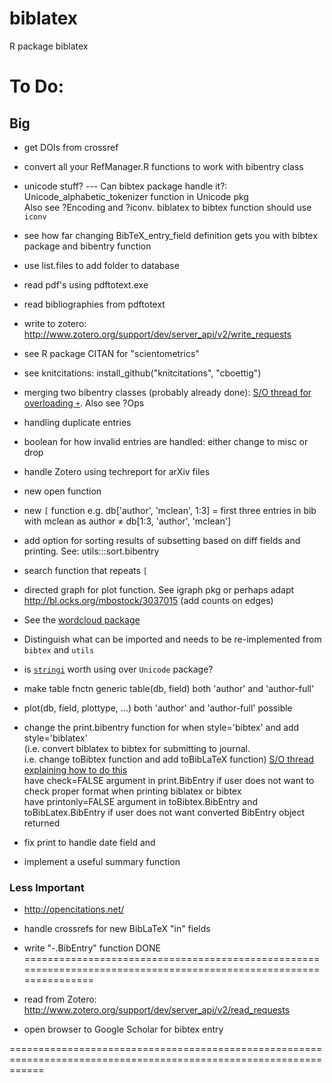 biblatex
========

R package biblatex

To Do:
==================================================================================================================
Big
-------------------
* get DOIs from crossref
* convert all your RefManager.R functions to work with bibentry class
* unicode stuff? --- Can bibtex package handle it?: Unicode_alphabetic_tokenizer function in Unicode pkg  
  Also see ?Encoding and ?iconv.  biblatex to bibtex function should use `iconv`
* see how far changing BibTeX_entry_field definition gets you with bibtex package and bibentry function
* use list.files to add folder to database
* read pdf's using pdftotext.exe
* read bibliographies from pdftotext
* write to zotero: http://www.zotero.org/support/dev/server_api/v2/write_requests
* see R package CITAN for "scientometrics"
* see knitcitations: install_github("knitcitations", "cboettig")         
* merging two bibentry classes (probably already done): [S/O thread for overloading `+`](http://stackoverflow.com/questions/8022979/operator-overloading-and-class-definition-in-r-use-a-different-base-field-corpu). Also see ?Ops
* handling duplicate entries
* boolean for how invalid entries are handled: either change to misc or drop
* handle Zotero using techreport for arXiv files
* new open function
* new `[` function e.g. db['author', 'mclean', 1:3] = first three entries in bib with mclean as author $\neq$ db[1:3, 'author', 'mclean']
* add option for sorting results of subsetting based on diff fields and printing. See: utils:::sort.bibentry
* search function that repeats `[`
* directed graph for plot function. See igraph pkg or perhaps adapt http://bl.ocks.org/mbostock/3037015 (add counts on edges)
* See the [wordcloud package](http://blog.fellstat.com/?cat=11)
* Distinguish what can be imported and needs to be re-implemented from `bibtex` and `utils`
* is [`stringi`](http://docs.rexamine.com/R-man/stringi/stringi-encoding.html) worth using over `Unicode` package?
* make table fnctn generic  table(db, field)  both 'author' and 'author-full'    
* plot(db, field, plottype, ...)  both 'author' and 'author-full' possible          
* change the print.bibentry function for when style='bibtex' and add style='biblatex'  
(i.e. convert biblatex to bibtex for submitting to journal.  
i.e. change toBibtex function and add toBibLaTeX function)
[S/O thread explaining how to do this](http://tex.stackexchange.com/questions/114787/converting-from-biblatex-to-bibtex-format-using-biber)  
have check=FALSE argument in print.BibEntry if user does not want to check proper format when printing biblatex or bibtex  
have printonly=FALSE argument in toBibtex.BibEntry and toBibLatex.BibEntry if user does not want converted BibEntry object returned

* fix print to handle date field and 
* implement a useful summary function
### Less Important
* http://opencitations.net/
* handle crossrefs for new BibLaTeX "in" fields
* write "-.BibEntry" function
DONE     
==================================================================================================================

* read from Zotero: http://www.zotero.org/support/dev/server_api/v2/read_requests
* open browser to Google Scholar for bibtex entry

==================================================================================================================